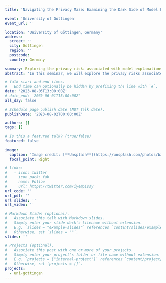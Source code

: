 ```yaml
---
title: 'Navigating the Privacy Maze: Examining the Dark Side of Model Explanations-'

event: 'University of Göttingen'
event_url: ''

location: 'University of Göttingen, Germany'
address:
  street: ''
  city: Göttingen
  region: ''
  postcode: 
  country: Germany

summary: Exploring the privacy risks associated with model explanations.
abstract: 'In this seminar, we will explore the privacy risks associated with model explanations in graph neural networks (GNNs), which are powerful machine learning models for structured data. While model explanations provide valuable insights and enhance user trust, they also carry the potential of inadvertently revealing sensitive information. We will discuss the trade-offs between accuracy, interpretability, and privacy, focusing on our proposed method for extracting private graphs through feature explanations. By examining these trade-offs, we will highlight the challenges and opportunities in achieving a balance between them.'

# Talk start and end times.
#   End time can optionally be hidden by prefixing the line with `#`.
date: '2023-08-03T13:00:00Z'
# date_end: '2030-06-01T15:00:00Z'
all_day: false

# Schedule page publish date (NOT talk date).
publishDate: '2023-08-02T00:00:00Z'

authors: []
tags: []

# Is this a featured talk? (true/false)
featured: false

image:
  caption: 'Image credit: [**Unsplash**](https://unsplash.com/photos/bzdhc5b3Bxs)'
  focal_point: Right

# links:
#   - icon: twitter
#     icon_pack: fab
#     name: Follow
#     url: https://twitter.com/iyempissy
url_code: ''
url_pdf: ''
url_slides: ''
url_video: ''

# Markdown Slides (optional).
#   Associate this talk with Markdown slides.
#   Simply enter your slide deck's filename without extension.
#   E.g. `slides = "example-slides"` references `content/slides/example-slides.md`.
#   Otherwise, set `slides = ""`.
slides: ''

# Projects (optional).
#   Associate this post with one or more of your projects.
#   Simply enter your project's folder or file name without extension.
#   E.g. `projects = ["internal-project"]` references `content/project/deep-learning/index.md`.
#   Otherwise, set `projects = []`.
projects:
  - uni-gottingen
---
```

